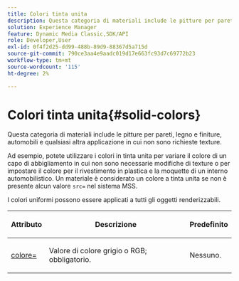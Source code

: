 ```yaml
---
title: Colori tinta unita
description: Questa categoria di materiali include le pitture per pareti, legno e finiture, automobili e qualsiasi altra applicazione in cui non sono richieste texture.
solution: Experience Manager
feature: Dynamic Media Classic,SDK/API
role: Developer,User
exl-id: 0f4f2d25-dd99-488b-89d9-88367d5a715d
source-git-commit: 790ce3aa4e9aadc019d17e663fc93d7c69772b23
workflow-type: tm+mt
source-wordcount: '115'
ht-degree: 2%

---
```


# Colori tinta unita{#solid-colors}

Questa categoria di materiali include le pitture per pareti, legno e finiture, automobili e qualsiasi altra applicazione in cui non sono richieste texture.

Ad esempio, potete utilizzare i colori in tinta unita per variare il colore di un capo di abbigliamento in cui non sono necessarie modifiche di texture o per impostare il colore per il rivestimento in plastica e la moquette di un interno automobilistico. Un materiale è considerato un colore a tinta unita se non è presente alcun valore `src=` nel sistema MSS.

I colori uniformi possono essere applicati a tutti gli oggetti renderizzabili.

<table id="table_9245240311A44659A74C7A5EDD7D1503"> 
 <thead> 
  <tr> 
   <th colname="col1" class="entry"> <p>Attributo </p> </th> 
   <th colname="col2" class="entry"> <p>Descrizione </p> </th> 
   <th colname="col3" class="entry"> <p>Predefinito </p> </th> 
  </tr> 
 </thead>
 <tbody> 
  <tr> 
   <td colname="col1"> <p> <a href="../../../../../../ir-api/http-protocol/image-rendering-api-ref/c-ir-http-protocol-ref/c-ir-http-protocol-command-reference/r-ir-http-color.md#reference-ea3cba9edfe94dbab86d8f123a9ed0aa" type="reference" format="dita" scope="local"> <span class="codeph"> colore= </span> </a> </p> </td> 
   <td colname="col2"> <p> Valore di colore grigio o RGB; obbligatorio. </p> </td> 
   <td colname="col3"> <p>Nessuno. </p> </td> 
  </tr> 
 </tbody> 
</table>
